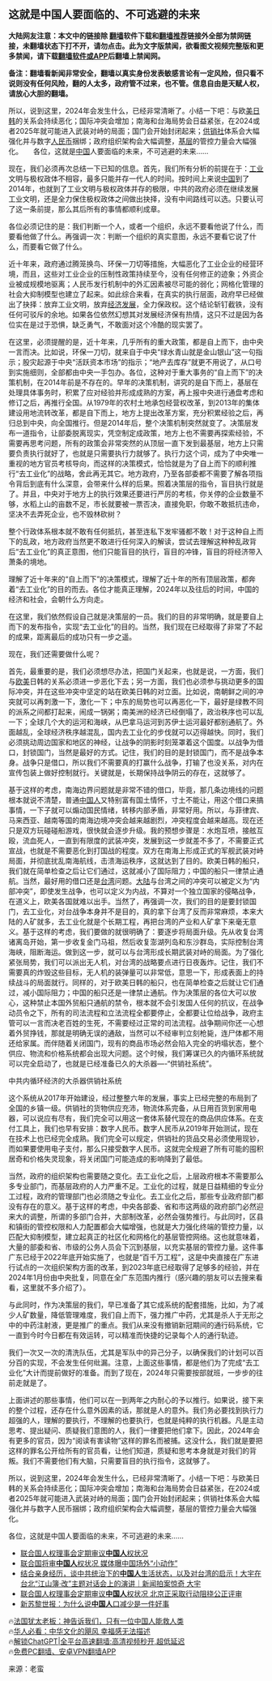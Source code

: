  <!-- 面包屑导航 --> <h2>这就是中国人要面临的、不可逃避的未来</h2> <p class="notice"><b>大陆网友注意：本文中的链接除 <a href="https://github.com/bannedbook/fanqiang" >翻墙</a>软件下载和<a href="https://github.com/killgcd/justmysocks/blob/master/README.md">翻墙推荐</a>链接外全部为禁网链接，未翻墙状态下打不开，请勿点击。此为文字版禁闻，欲看图文视频完整版和更多禁闻，请下载<a href="https://github.com/bannedbook/fanqiang">翻墙软件或APP</a>后翻墙上禁闻网。</p><p>备注：翻墙看新闻非常安全，翻墙以真实身份发表敏感言论有一定风险，但只看不说则没有任何风险，翻的人太多，政府管不过来，也不管。信息自由是天赋人权，请放心大胆的翻墙。</b></p>  <div class="entry"> <p id="summary">所以，说到这里，2024年会发生什么，已经非常清晰了。小结一下吧：与欧<a href="https://www.bannedbook.org/bnews/tag/%E7%BE%8E%E6%97%A5%E9%9F%A9/" class="st_tag internal_tag" rel="tag" title="标签 美日韩 下的日志">美日韩</a>的关系会持续恶化；国际冲突会增加；南海和台海局势会日益紧张，在2024或者2025年就可能进入武装对峙的局面；国门会开始封闭起来；<a href="https://www.bannedbook.org/bnews/tag/%e4%be%9b%e9%94%80%e7%a4%be/" class="st_tag internal_tag" rel="tag" title="标签 供销社 下的日志">供销社</a>体系会大幅强化并与数字<a href="https://www.bannedbook.org/bnews/tag/%e4%ba%ba%e6%b0%91%e5%b8%81/" class="st_tag internal_tag" rel="tag" title="标签 人民币 下的日志">人民币</a>捆绑；政府组织架构会大幅调整，<a href="https://www.bannedbook.org/bnews/tag/%E5%9F%BA%E5%B1%82/" class="st_tag internal_tag" rel="tag" title="标签 基层 下的日志">基层</a>的管控力量会大幅强化。　　各位，这就是<span class='wp_keywordlink_affiliate'><a href="https://www.bannedbook.org/" title="中国" target="_blank">中国</a></span>人要面临的未来，不可逃避的未来……</p> <p>现在，我们必须再次总结一下已知的信息。首先，我们所有分析的前提在于：<a href="https://www.bannedbook.org/bnews/tag/%E5%B7%A5%E4%B8%9A/" class="st_tag internal_tag" rel="tag" title="标签 工业 下的日志">工业</a>文明与极权政体不相容，最多只能并存一代人的时间。按时间上来说<a href="https://www.bannedbook.org/bnews/tag/%E4%B8%AD%E5%9B%BD/" class="st_tag internal_tag" rel="tag" title="标签 中国 下的日志">中国</a>到了2014年，也就到了工业文明与极权政体并存的极限，中共的政府必须在继续发展工业文明，还是全力保住极权政体之间做出抉择，没有中间路线可以选。只要认可了这一条前提，那么其后所有的事情都顺利成章。</p> <p>各位必须记住的是：我们判断一个人，或者一个组织，永远不要看他说了什么，而要看他做了什么。再强调一次：判断一个组织的真实意图，永远不要看它说了什么，而要看它做了什么。</p> <p>近十年来，政府通过腾笼换鸟、环保一刀切等措施，大幅恶化了工业企业的经营环境，而且，这些对工业企业的压制性政策持续至今，没有任何修正的迹象；外资企业被成规模地驱离；人民币发行机制中的外汇因素被尽可能的弱化；网格化管理的社会大抑制模型也建立了起来。如此综合来看，在真实的执行层面，政府早已经做出了抉择：放弃工业文明，放弃<span class='wp_keywordlink'><a href="https://www.bannedbook.org/forum2/topic869.html" title="宪政、法治和经济发展——走向市场经济的制度保障" target="_blank">经济发展</a></span>，全力保政权。这个结论斩钉截铁，没有任何可驳斥的余地。如果各位依然幻想其对发展经济保有热情，这只不过是因为各位实在是过于恐惧，缺乏勇气，不敢面对这个冷酷的现实罢了。</p> <p>在这里，必须提醒的是，近十年来，几乎所有的重大政策，都是自上而下，由中央一言而决。比如说，环保一刀切，就来自于中央“绿水青山就是金山银山”这一句指示；股灾起源于中央“活跃资本市场”的指示；“地产去库存”就更不用说了，从口号到实施细则，全部都由中央一手包办。各位，这种对于重大事务的“自上而下”的决策机制，在2014年前是不存在的。早年的决策机制，讲究的是自下而上，基层在处理具体事务时，积累了应对经验并形成成熟的方案，再上报中央进行通盘考虑和修订之后，再推行全国。从1979年的农村土地承包经营权改革，到2013年的集体建设用地流转改革，都是自下而上，地方上提出改革方案，充分积累经验之后，再归总到中央，向全国推行。但是2014年后，整个决策机制突然就变了。决策层发布一道指令，让部委脱离现实，凭空制定成政策，地方上也不需要再探索经验，不需要再思考问题，所有的政策会非常突然的从顶层一直下发到最基层，地方上只需要负责执行就好了，也就是只需要执行力就够了。执行力这个词，成为了中央唯一重视的地方官员考核导向，而这样的决策模式，恰恰就是为了自上而下的顺利推行“去工业化”的战略，舍此再无其它。地方政府，乃至各部委都不需要了解各项指令背后到底有什么深意，会带来什么样的后果。照着决策层的指令，盲目执行就是了。并且，中央对于地方上的执行效果还要进行严厉的考核，你关停的企业数量不够，水稻上山的亩数不足，市长就要被一票否决，直接免职，你敢不敢抵抗违命，坚决不去弄死企业，也不毁林砍树？</p> <p>整个行政体系根本就不敢有任何抵抗，甚至连私下发牢骚都不敢！对于这种自上而下的乱政，地方政府当然更不敢进行任何深入的解读，尝试去理解这种种乱政背后“去工业化”的真正意图，他们只能盲目的执行，盲目的冲锋，盲目的将经济带入萧条的境地。</p> <p>理解了近十年来的“自上而下”的决策模式，理解了近十年的所有顶层政策，都奔着“去工业化”的目的而去。各位才能真正理解，2024年以及往后的时间，中国的经济和社会，会朝什么方向走。</p> <p>在这里，我们依然假设自己就是决策层的一员。我们的目的非常明确，就是要自上而下的发布指令，实现“去工业化”的目的。当然，我们现在已经取得了非常了不起的成果，距离最后的成功只有一步之遥。</p> <p>现在，我们还需要做什么呢？</p> <p>首先，最重要的是，我们必须想尽办法，把国门关起来，也就是说，一方面，我们与<a href="https://www.bannedbook.org/bnews/tag/%e6%ac%a7%e7%be%8e/" class="st_tag internal_tag" rel="tag" title="标签 欧美 下的日志">欧美</a>日韩的关系必须进一步恶化下去；另一方面，我们也必须参与挑动更多的国际冲突，并在这些冲突中坚定的站在欧美日韩的对立面。比如说，南朝鲜之间的冲突就可以再刺激一下，激化一下；中东的局势也可以再恶化一下，最好是绿教不同的派系之间都打起来，闹成一锅粥；南美洲的经济已经倒塌了，政治秩序也可以乱一下；全球几个大的运河和海峡，从巴拿马运河到苏伊士运河最好都别通航了。外面越乱，全球经济秩序越混乱，国内去工业化的步伐就可以迈得越快。同时，我们必须挑动周边国家和地区的神经，让战争的阴影时刻笼罩着这个国度。以战争为借口，封锁国门，当然是最好的方式。记住，我们的目的是封锁国门，而不是战争本身。战争只是借口，所以我们不需要真的打赢什么战争，打输了也没关系，对内在宣传包装上做好控制就行。关键就是，长期保持战争阴云的存在，这就够了。</p>  <p>基于这样的考虑，南海边界问题就是非常不错的借口，毕竟，那几条边境线的问题根本就说不清楚，普通<a href="https://www.bannedbook.org/bnews/tag/%e4%b8%ad%e5%9b%bd%e4%ba%ba/" class="st_tag internal_tag" rel="tag" title="标签 中国人 下的日志">中国人</a>又特别富有国土情怀，寸土不能让，用这个借口来搞事情，一下子就可以煽动国民情绪，转移内部矛盾，非常好用。所以，与菲律宾、马来西亚、越南等国的南海边境冲突会越来越剧烈，冲突程度会越来越高。现在还只是双方玩碰碰船游戏，很快就会逐步升级。我的预想步骤是：水炮互喷，接舷互殴，流血死人，一直到有限度的武装冲突，发展到这一步就差不多了，不需要正式宣战，也就是不需要恶化到打国战的程度。双方在南海上形成正式的军舰武装对峙局面，并彻底扰乱南海航线，击溃海运秩序，这就达到了目的。欧美日韩的船只，我们就在简单检查之后让它们通过，这就减小了国际阻力；中国的船只一律禁止通航。当然，最好用的借口还是<a href="https://www.bannedbook.org/bnews/tag/%e5%8f%b0%e6%b9%be/" class="st_tag internal_tag" rel="tag" title="标签 台湾 下的日志">台湾</a>问题。<span class='wp_keywordlink_affiliate'><a href="https://www.bannedbook.org/" title="大陆" target="_blank">大陆</a></span>与台湾之间的冲突可以被定义为“内部冲突”，即使发生战争，也可以定义为内战，不算对一个独立国家的侵略战争，在道义上，欧美各国就难以出手。当然了，再强调一次，我们的目的是要封锁国门，去工业化，对台战争本身并不是目的，真的拿下台湾了反而非常麻烦，本来大陆的人矿就多，去工业化就是个长期工程，再把台湾的产业和人矿拿下来毫无意义。基于这样的考虑，我们要做的就很明确了：要逐步将局面升级。先从收复台湾诸离岛开始，第一步收复金门马祖，然后收复澎湖列岛和东沙群岛，实际控制台湾海峡，阻断海运。做到这一步，就可以与台湾形成长期武装对峙的局面。为了强化紧张局势，我们可以派出无人机，对台湾的战略要点进行日夜轰炸。记住，我们不需要真的炸毁这些目标，无人机的装弹量可以非常低，意思一下，形成表面上的持续战斗的局面就行。同样的，对于欧美日韩的船只，也在简单检查之后就让它们通过，减小国际阻力；中国的船只还是一律禁止通航。作为决策层的各位大可以放心，这种禁止本国外贸船只通航的禁令，根本就不会引发国人任何的抗议，在战争动员令之下，所有的司法流程和立法流程全都要停止，全都要让位给战争，政府主管可以一言而决老百姓的生死，不需要经过正常的司法流程。战争期间你还一心想着外贸挣钱，那就是明确无误的通敌，当然可以不经审判立刻枪毙，连尸体都不用还给家属。而伴随着关闭国门，现有的商品市场必然会陷入完全的坍塌状态，整个供应、物流和价格系统都会出现大问题。这个时候，我们筹谋已久的内循环系统就可以完全启动了，也就是已经准备已久的大杀器&#8212;-“供销社系统”。</p> <p>中共内循环经济的大杀器供销社系统</p> <p>这个系统从2017年开始建设，经过整整六年的发展，事实上已经完整的布局到了全国的乡镇一级。供销社的货物供应充沛，物流体系完备，从日用百货到家用电器，可以说应有尽有，我们完全可以用这一套体系替代现在的商品供应体系。在支付工具上，我们也早有安排：数字人民币。数字人民币从2019年开始测试，现在在技术上也已经完全成熟。我们完全可以规定，供销社的货品交易必须使用现钞，而如果要使用电子支付，那么只接受数字人民币。这就完全规避了所有可能的囤积居奇和价格失灵现象，将关闭国门可能造成的影响降到了最低。</p> <p>当然，政府的组织架构也需要随之变化。去工业化之后，上层政府根本不需要那么多专业部门，而基层政府的人力严重不足。工业化的过程，就是日益精细的专业分工过程，政府的管理部门也必须随之专业化。去工业化之后，那些专业政府部门都没有存在的意义。基于这样的考虑，中央各部委、省和市这两级的政府部门必然迎来大的调整，所谓的多部门合并，大部制改革，必然会强势推行。与此同时，区县和镇街的管控权限和人力配置都会大幅增强，也就是大力强化终端的管控力量，以匹配大抑制模型，建立起真正的社区化和网格化的基层管控网络。这也就意味着，大量的部委和省、市级的公务人员会下沉到基层，以充实基层的管控力量。这件事广东已经于2022年底开始实施了，也就是“百千万工程”，这是中央直接在广东进行试点的一次组织架构方面的改革，到2023年底已经取得了足够多的经验，并在2024年1月份由中央批复，同意在全广东范围内推行（感兴趣的朋友可以去搜来看看，这里就不多介绍了）。</p> <p>与此同时，作为决策层的我们，早已准备了其它成系统的配套措施，比如，为了减少人矿数量，降低管理难度，我们自上而下，强力推广中药，尤其是杀人于无形之中的中药注射液，更是推广的重点。我们从来没有撤销新冠期间的通行码系统，它一直到今时今日都在有效运转，可以精准而快捷的记录每个人的通行轨迹。</p>  <p>我们一次又一次的清洗队伍，尤其是军队中的异己分子，以确保我们的计划可以百分百的实现，不会发生任何纰漏。注意，上面这些事情，都是他们为了完成“去工业化”大计而提前做好的准备。而到了现在，2024年只需要按部就班，一步步的往前走就是了。</p> <p>上面讲述的那些事情，他们可以在一到两年之内耐心的予以推行。如果说，接下来的整个过程，还存在什么意外因素的话，那就是人的意外。我们务必要找到执行力超强的人，理解的要执行，不理解的也要执行，也就是纯粹的执行机器。凡是主动思考、提出疑问、质疑我们意图的人，我们一律要把他们拿下。因此，2024年会有更多的官员，因为“阅读有害读物”这样的罪名而被捕。这没什么，我们就是要把这样的罪名公开给所有的官员看，让他们知道，质疑和思考本身就是对我们的背叛。我们不需要他们有大脑，只需要盲目的执行指令，这就够了。</p> <p>所以，说到这里，2024年会发生什么，已经非常清晰了。小结一下吧：与欧美日韩的关系会持续恶化；国际冲突会增加；南海和台海局势会日益紧张，在2024或者2025年就可能进入武装对峙的局面；国门会开始封闭起来；供销社体系会大幅强化并与数字人民币捆绑；政府组织架构会大幅调整，基层的管控力量会大幅强化。</p> <p>各位，这就是中国人要面临的未来，不可逃避的未来……</p> <!--<div id="taboola-mid-1"></div>--><ul class='op-related-articles' title='相关阅读'> <li><a href='https://www.bannedbook.org/bnews/headline/20240123/1991323.html' target='_blank'>联合国人权理事会定期审议<b>中国人</b>权状况</a></li> <li><a href='https://www.bannedbook.org/bnews/headline/20240123/1991311.html' target='_blank'>联合国将审<b>中国人</b>权状况 媒体曝中国场外“小动作”</a></li> <li><a href='https://www.bannedbook.org/bnews/sohnews/20240122/1991184.html' target='_blank'>结合亲身经历，谈中共统治下的<b>中国人</b>生活状态，以及对台湾的启示！大宇在台北“江山簿·改”主题对话会上的演讲｜新闻拍案惊奇 大宇</a></li> <li><a href='https://www.bannedbook.org/bnews/headline/20240122/1991082.html' target='_blank'>联合国人权理事会定期审议<b>中国人</b>权状况 北京正采取行动阻挠公正评审</a></li> <li><a href='https://www.bannedbook.org/bnews/comments/20240122/1990983.html' target='_blank'>新苏黎世报：为什么说<b>中国人</b>口减少是一件好事</a></li> </ul> <p class="texttj"> 🔥<a href="https://www.bannedbook.org/bnews/ssgc/20230219/1850782.html" target="_blank">法国犹太老板：神告诉我们，只有一位中国人能救人类</a><br/> 🔥<a href="https://www.bannedbook.org/bnews/comments/20220220/1694796.html" target="_blank">华人必看：中华文化的飓风 幸福感无法描述</a><br/> 🔥<a href="https://github.com/bannedbook/fanqiang/wiki/V2ray%E6%9C%BA%E5%9C%BA" target="_blank">解锁ChatGPT|全平台高速翻墙:高清视频秒开,超低延迟</a><br/> 🔥<a href="https://github.com/bannedbook/fanqiang/wiki/%E7%A6%81%E9%97%BB%E7%BD%91%E5%AE%89%E5%8D%93%E7%BF%BB%E5%A2%99%E6%96%B0%E9%97%BBAPP" target="_blank">免费PC翻墙、安卓VPN翻墙APP</a><br/> </p> <p class="src-info">来源：老蛮 </p><a name='sharetosocial'></a> <div style="margin-bottom:5px;padding-bottom:5px;clear:both"> <div id="archive-pix-1" class="banner-ads"> <!-- AuctionX Display platform tag START --> <div id="27602x728x90x621x_ADSLOT1" clicktrack="%%CLICK_URL_ESC%%"></div>  <!-- AuctionX Display platform tag END --> </div> <div id="archive-pix-2" class="banner-ads"> <!-- AuctionX Display platform tag START --> <div id="27556x300x250x621x_ADSLOT1" clicktrack="%%CLICK_URL_ESC%%" style="margin:0 auto;text-align:center"></div>  <!-- AuctionX Display platform tag END --> </div> </div>  <div id="archive-pix-1" class="banner-ads"> <!-- AuctionX Display platform tag START --> <div id="27603x728x90x621x_ADSLOT1" clicktrack="%%CLICK_URL_ESC%%"></div>  <!-- AuctionX Display platform tag END --> </div> </div><!--END ENTRY--> 